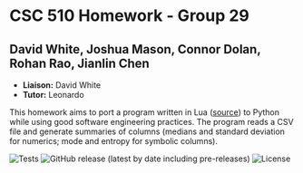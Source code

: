 # CSC 510 Homework - Group 29
## David White, Joshua Mason, Connor Dolan, Rohan Rao, Jianlin Chen

- **Liaison:** David White
- **Tutor:** Leonardo

This homework aims to port a program written in Lua ([source](https://github.com/txt/se22/blob/main/etc/pdf/csv.pdf)) to Python while using good software engineering practices.
The program reads a CSV file and generate summaries of columns (medians and standard deviation for numerics; mode and entropy for symbolic columns).

![Tests](https://github.com/lamonkey/csc510_hw/actions/workflows/python_unit_test.yml/badge.svg?event=push)
![GitHub release (latest by date including pre-releases)](https://img.shields.io/github/v/release/Lamonkey/csc510_hw?include_prereleases)
![License](https://img.shields.io/github/license/Lamonkey/csc510_hw)
